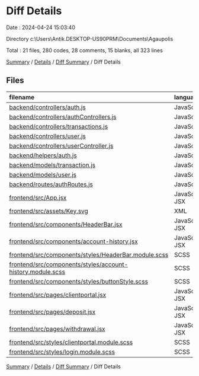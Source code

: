 # Diff Details

Date : 2024-04-24 15:03:40

Directory c:\\Users\\Antik.DESKTOP-US90PRM\\Documents\\Agaupolis

Total : 21 files,  280 codes, 28 comments, 15 blanks, all 323 lines

[Summary](results.md) / [Details](details.md) / [Diff Summary](diff.md) / Diff Details

## Files
| filename | language | code | comment | blank | total |
| :--- | :--- | ---: | ---: | ---: | ---: |
| [backend/controllers/auth.js](/backend/controllers/auth.js) | JavaScript | 49 | 14 | 12 | 75 |
| [backend/controllers/authControllers.js](/backend/controllers/authControllers.js) | JavaScript | -50 | -14 | -13 | -77 |
| [backend/controllers/transactions.js](/backend/controllers/transactions.js) | JavaScript | 60 | 14 | 3 | 77 |
| [backend/controllers/user.js](/backend/controllers/user.js) | JavaScript | 19 | 1 | 4 | 24 |
| [backend/controllers/userController.js](/backend/controllers/userController.js) | JavaScript | -20 | -1 | -3 | -24 |
| [backend/helpers/auth.js](/backend/helpers/auth.js) | JavaScript | 4 | 0 | 1 | 5 |
| [backend/models/transaction.js](/backend/models/transaction.js) | JavaScript | 14 | 0 | 4 | 18 |
| [backend/models/user.js](/backend/models/user.js) | JavaScript | 5 | 0 | 0 | 5 |
| [backend/routes/authRoutes.js](/backend/routes/authRoutes.js) | JavaScript | 2 | 0 | 0 | 2 |
| [frontend/src/App.jsx](/frontend/src/App.jsx) | JavaScript JSX | 4 | 0 | 0 | 4 |
| [frontend/src/assets/Key.svg](/frontend/src/assets/Key.svg) | XML | 9 | 0 | 1 | 10 |
| [frontend/src/components/HeaderBar.jsx](/frontend/src/components/HeaderBar.jsx) | JavaScript JSX | 30 | 0 | 0 | 30 |
| [frontend/src/components/account-history.jsx](/frontend/src/components/account-history.jsx) | JavaScript JSX | 8 | 0 | -2 | 6 |
| [frontend/src/components/styles/HeaderBar.module.scss](/frontend/src/components/styles/HeaderBar.module.scss) | SCSS | -29 | 0 | -1 | -30 |
| [frontend/src/components/styles/account-history.module.scss](/frontend/src/components/styles/account-history.module.scss) | SCSS | 39 | 0 | 0 | 39 |
| [frontend/src/components/styles/buttonStyle.scss](/frontend/src/components/styles/buttonStyle.scss) | SCSS | 30 | 0 | 1 | 31 |
| [frontend/src/pages/clientportal.jsx](/frontend/src/pages/clientportal.jsx) | JavaScript JSX | 39 | 0 | 3 | 42 |
| [frontend/src/pages/deposit.jsx](/frontend/src/pages/deposit.jsx) | JavaScript JSX | 27 | 7 | 2 | 36 |
| [frontend/src/pages/withdrawal.jsx](/frontend/src/pages/withdrawal.jsx) | JavaScript JSX | 27 | 7 | 2 | 36 |
| [frontend/src/styles/clientportal.module.scss](/frontend/src/styles/clientportal.module.scss) | SCSS | 9 | 0 | 1 | 10 |
| [frontend/src/styles/login.module.scss](/frontend/src/styles/login.module.scss) | SCSS | 4 | 0 | 0 | 4 |

[Summary](results.md) / [Details](details.md) / [Diff Summary](diff.md) / Diff Details